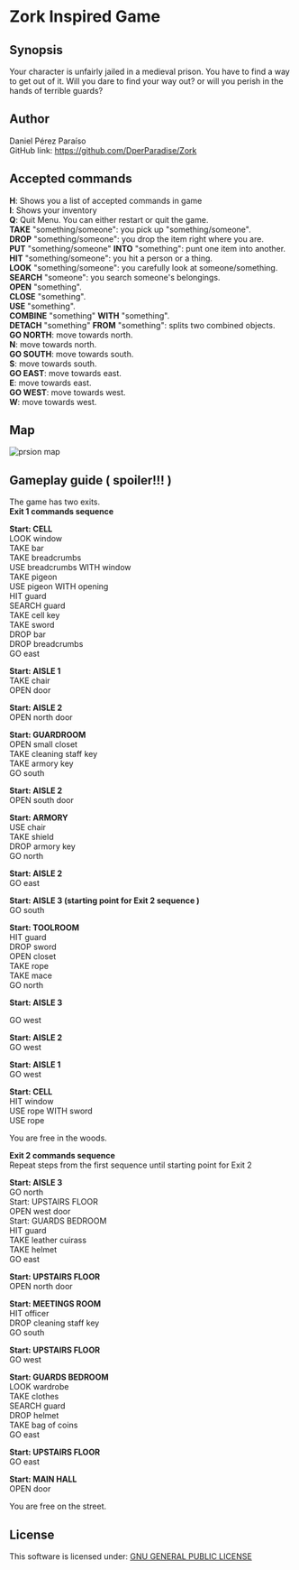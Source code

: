 # Zork Inspired Game

## Synopsis

Your character is unfairly jailed in a medieval prison. You have to find a way to get out of it. Will you dare to find your way out? or will you perish in the hands of terrible guards?

## Author
Daniel Pérez Paraíso  
GitHub link: https://github.com/DperParadise/Zork   

## Accepted commands

**H**: Shows you a list of accepted commands in game  
**I**: Shows your inventory  
**Q**: Quit Menu. You can either restart or quit the game.  
**TAKE** "something/someone": you pick up "something/someone".  
**DROP** "something/someone": you drop the item right where you are.  
**PUT** "something/someone" **INTO** "something": punt one item into another.  
**HIT** "something/someone": you hit a person or a thing.  
**LOOK** "something/someone": you carefully look at someone/something.  
**SEARCH** "someone": you search someone's belongings.  
**OPEN** "something".   
**CLOSE** "something".  
**USE** "something".  
**COMBINE** "something" **WITH** "something".  
**DETACH** "something" **FROM** "something": splits two combined objects.  
**GO NORTH**: move towards north.      
**N**: move towards north.      
**GO SOUTH**: move towards south.      
**S**: move towards south.      
**GO EAST**: move towards east.      
**E**: move towards east.      
**GO WEST**: move towards west.      
**W**: move towards west.         

## Map

![prsion map](https://i.imgsafe.org/8cd1dc2bde.jpg)

## Gameplay guide ( spoiler!!! )   

The game has two exits.  
**Exit 1 commands sequence**  

**Start: CELL**   
LOOK window  
TAKE bar  
TAKE breadcrumbs  
USE breadcrumbs WITH window  
TAKE pigeon  
USE pigeon WITH opening  
HIT guard  
SEARCH guard  
TAKE cell key   
TAKE sword   
DROP bar  
DROP breadcrumbs  
GO east  

**Start: AISLE 1**  
TAKE chair  
OPEN door  

**Start: AISLE 2**    
OPEN north door  

**Start: GUARDROOM**    
OPEN small closet  
TAKE cleaning staff key  
TAKE armory key   
GO south  

**Start: AISLE 2**    
OPEN south door  

**Start: ARMORY**    
USE chair  
TAKE shield     
DROP armory key   
GO north  

**Start: AISLE 2**     
GO east   

**Start: AISLE 3 (starting point for Exit 2 sequence )**       
GO south  

**Start: TOOLROOM**    
HIT guard  
DROP sword   
OPEN closet   
TAKE rope   
TAKE mace   
GO north   

**Start: AISLE 3**

GO west   

**Start: AISLE 2**     
GO west   

**Start: AISLE 1**     
GO west   

**Start: CELL**     
HIT window   
USE rope WITH sword   
USE rope  

You are free in the woods.   

**Exit 2 commands sequence**  
Repeat steps from the first sequence until starting point for Exit 2      

**Start: AISLE 3**   
GO north    
Start: UPSTAIRS FLOOR   
OPEN west door   
Start: GUARDS BEDROOM   
HIT guard   
TAKE leather cuirass   
TAKE helmet   
GO east   

**Start: UPSTAIRS FLOOR**    
OPEN north door   

**Start: MEETINGS ROOM**      
HIT officer   
DROP cleaning staff key   
GO south   

**Start: UPSTAIRS FLOOR**     
GO west   

**Start: GUARDS BEDROOM**     
LOOK wardrobe   
TAKE clothes   
SEARCH guard   
DROP helmet   
TAKE bag of coins   
GO east   

**Start: UPSTAIRS FLOOR**     
GO east   

**Start: MAIN HALL**     
OPEN door  

You are free on the street.

## License   

This software is licensed under: [GNU GENERAL PUBLIC LICENSE](https://www.gnu.org/licenses/gpl-3.0.txt)   
